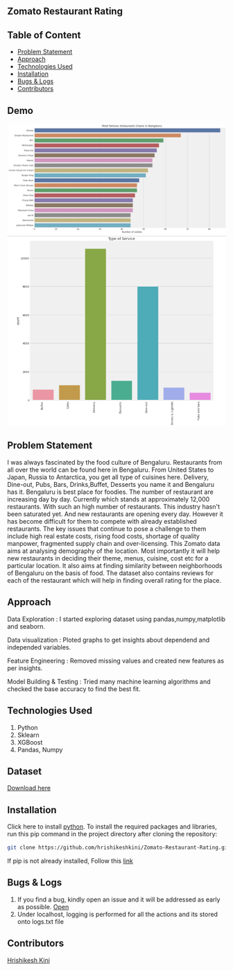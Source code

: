 ## Zomato Restaurant Rating

## Table of Content
  * [Problem Statement](#problem-statement)
  * [Approach](#approach)
  * [Technologies Used](#technologies-used)
  * [Installation](#installation)
  * [Bugs & Logs](#bugs--logs)
  * [Contributors](#contributors)

## Demo
![Screenshot](Capture.PNG)
![Screenshot](Capture2.PNG)

## Problem Statement
I was always fascinated by the food culture of Bengaluru. Restaurants from all over the world can be found here in Bengaluru. From United States to Japan, Russia to Antarctica, you get all type of cuisines here. Delivery, Dine-out, Pubs, Bars, Drinks,Buffet, Desserts you name it and Bengaluru has it. Bengaluru is best place for foodies. The number of restaurant are increasing day by day. Currently which stands at approximately 12,000 restaurants. With such an high number of restaurants. This industry hasn't been saturated yet. And new restaurants are opening every day. However it has become difficult for them to compete with already established restaurants. The key issues that continue to pose a challenge to them include high real estate costs, rising food costs, shortage of quality manpower, fragmented supply chain and over-licensing. This Zomato data aims at analysing demography of the location. Most importantly it will help new restaurants in deciding their theme, menus, cuisine, cost etc for a particular location. It also aims at finding similarity between neighborhoods of Bengaluru on the basis of food. The dataset also contains reviews for each of the restaurant which will help in finding overall rating for the place.

## Approach
Data Exploration : I started exploring dataset using pandas,numpy,matplotlib and seaborn.

Data visualization : Ploted graphs to get insights about dependend and independed variables.

Feature Engineering : Removed missing values and created new features as per insights.

Model Building & Testing : Tried many machine learning algorithms and checked the base accuracy to find the best fit.
                          
## Technologies Used
 
   1. Python 
   2. Sklearn
   3. XGBoost
   4. Pandas, Numpy 
  
## Dataset
[Download here](https://www.kaggle.com/himanshupoddar/zomato-bangalore-restaurants/download)


## Installation
Click here to install [python](https://www.python.org/downloads/). To install the required packages and libraries, run this pip command in the project directory after cloning the repository:
```bash
git clone https://github.com/hrishikeshkini/Zomato-Restaurant-Rating.git
```
If pip is not already installed, Follow this [link](https://pip.pypa.io/en/stable/installation/)

## Bugs & Logs

1. If you find a bug, kindly open an issue and it will be addressed as early as possible. [Open](https://github.com/hrishikeshkini/Zomato-Restaurant-Rating/issues)
2. Under localhost, logging is performed for all the actions and its stored onto logs.txt file

## Contributors
  [Hrishikesh Kini](https://github.com/hrishikeshkini)

